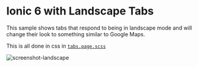 # Ionic 6 with Landscape Tabs
This sample shows tabs that respond to being in landscape mode and will change their look to something similar to Google Maps.

This is all done in css in [`tabs.page.scss`](src/app/tabs/tabs.page.scss)

![screenshot-landscape](https://user-images.githubusercontent.com/84595830/170054123-b111106b-c09b-46e9-aee8-a4f9f833b1e0.png)
